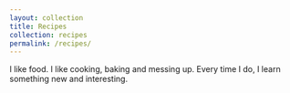 ```yaml
---
layout: collection
title: Recipes
collection: recipes
permalink: /recipes/
---
```


I like food.
I like cooking, baking and messing up.
Every time I do, I learn something new and interesting.
